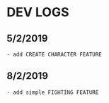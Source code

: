 # DEV LOGS
## 5/2/2019
    - add CREATE CHARACTER FEATURE

## 8/2/2019
    - add simple FIGHTING FEATURE